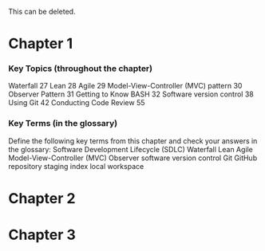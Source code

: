 This can be deleted.

# Chapter 1 


### Key Topics (throughout the chapter)
Waterfall 27
Lean 28
Agile 29
Model-View-Controller (MVC) pattern 30
Observer Pattern 31
Getting to Know BASH 32
Software version control 38
Using Git 42
Conducting Code Review 55

### Key Terms (in the glossary)
Define the following key terms from this chapter and
check your answers in the glossary:
Software Development Lifecycle (SDLC)
Waterfall
Lean
Agile
Model-View-Controller (MVC)
Observer
software version control
Git
GitHub
repository
staging
index
local workspace

# Chapter 2


# Chapter 3




